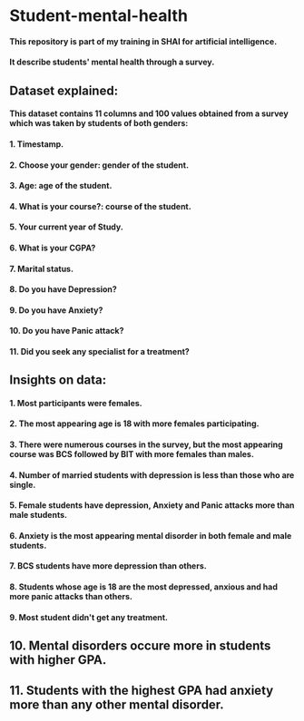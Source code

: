 # Student-mental-health
#### This repository is part of my training in SHAI for artificial intelligence.
#### It describe students' mental health through a survey.
## Dataset explained:
#### This dataset contains 11 columns and 100 values obtained from a survey which was taken by students of both genders:
#### 1. Timestamp.
#### 2. Choose your gender: gender of the student.
#### 3. Age: age of the student.
#### 4. What is your course?: course of the student.
#### 5. Your current year of Study.
#### 6. What is your CGPA?
#### 7. Marital status.
#### 8. Do you have Depression?
#### 9. Do you have Anxiety?
#### 10. Do you have Panic attack?
#### 11. Did you seek any specialist for a treatment?
## Insights on data:
#### 1. Most participants were females.
#### 2. The most appearing age is 18 with more females participating.
#### 3. There were numerous courses in the survey, but the most appearing course was BCS followed by BIT with more females than males.
#### 4. Number of married students with depression is less than those who are single.
#### 5. Female students have depression, Anxiety and Panic attacks more than male students.
#### 6. Anxiety is the most appearing mental disorder in both female and male students.
#### 7. BCS students have more depression than others.
#### 8. Students whose age is 18 are the most depressed, anxious and had more panic attacks than others.
#### 9. Most student didn't get any treatment.
## 10. Mental disorders occure more in students with higher GPA.
## 11. Students with the highest GPA had anxiety more than any other mental disorder.

